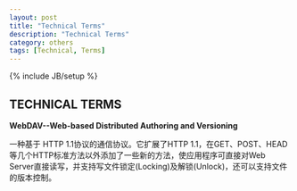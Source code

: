```yaml
---
layout: post
title: "Technical Terms"
description: "Technical Terms"
category: others
tags: [Technical, Terms]
---
```

{% include JB/setup %}

## TECHNICAL TERMS

**WebDAV--Web-based Distributed Authoring and Versioning**

一种基于 HTTP 1.1协议的通信协议。它扩展了HTTP 1.1，在GET、POST、HEAD等几个HTTP标准方法以外添加了一些新的方法，使应用程序可直接对Web Server直接读写，并支持写文件锁定(Locking)及解锁(Unlock)，还可以支持文件的版本控制。
 
 
